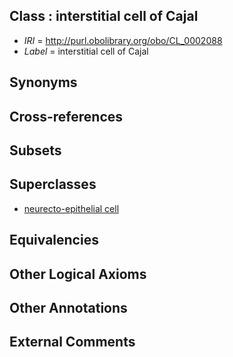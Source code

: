 
## Class : interstitial cell of Cajal

 * *IRI* = http://purl.obolibrary.org/obo/CL_0002088
 * *Label* = interstitial cell of Cajal

## Synonyms


## Cross-references


## Subsets


## Superclasses

 * [neurecto-epithelial cell](../../CL/10/CL_0000710.md)

## Equivalencies


## Other Logical Axioms


## Other Annotations


## External Comments

